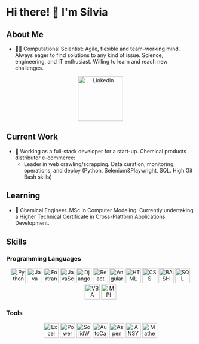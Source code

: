 # Hi there! 👋 I'm Sílvia

## About Me
- 👨‍💻 Computational Scientist: Agile, flexible and team-working mind. Always eager to find solutions to any kind of issue. Science, engineering, and IT enthusiast. Willing to learn and reach new challenges.

<p align="center">
  <a href="https://www.linkedin.com/in/silvia-%C3%A1lvarez-d%C3%ADaz/" target="_blank"><img src="https://img.shields.io/badge/-LinkedIn-blue?style=for-the-badge&logo=linkedin&logoColor=white" alt="LinkedIn" width="120"></a>
</p>

## Current Work
- 💼 Working as a full-stack developer for a start-up. Chemical products distributor e-commerce:
  - Leader in web crawling/scrapping. Data curation, monitoring, operations, and deploy (Python, Selenium\&Playwright, SQL. High Git Bash skills)

## Learning
- 🌱 Chemical Engineer. MSc in Computer Modeling. Currently undertaking a Higher Technical Certificate in Cross-Platform Applications Development.

## Skills

### Programming Languages
<p align="center">
  <img src="https://img.shields.io/badge/-Python-yellow?style=for-the-badge&logo=python" alt="Python" width="40">
  <img src="https://img.shields.io/badge/-Java-red?style=for-the-badge&logo=java" alt="Java" width="40">
  <img src="https://img.shields.io/badge/-Fortran-blue?style=for-the-badge&logo=fortran" alt="Fortran" width="40">
  <img src="https://img.shields.io/badge/-JS/TS-green?style=for-the-badge&logo=javascript" alt="JavaScript/TypeScript" width="40">
  <img src="https://img.shields.io/badge/-Django-darkgreen?style=for-the-badge&logo=django" alt="Django" width="40">
  <img src="https://img.shields.io/badge/-React-blue?style=for-the-badge&logo=react" alt="React" width="40">
  <img src="https://img.shields.io/badge/-Angular-red?style=for-the-badge&logo=angular" alt="Angular" width="40">
  <img src="https://img.shields.io/badge/-HTML-orange?style=for-the-badge&logo=html5" alt="HTML" width="40">
  <img src="https://img.shields.io/badge/-CSS-blueviolet?style=for-the-badge&logo=css3" alt="CSS" width="40">
  <img src="https://img.shields.io/badge/-BASH-lightgrey?style=for-the-badge&logo=gnu-bash" alt="BASH" width="40">
  <img src="https://img.shields.io/badge/-SQL-darkorange?style=for-the-badge&logo=mysql" alt="SQL" width="40">
  <img src="https://img.shields.io/badge/-VBA-yellow?style=for-the-badge&logo=microsoft-excel" alt="VBA" width="40">
  <img src="https://img.shields.io/badge/-MPI-darkblue?style=for-the-badge&logo=mpi" alt="MPI" width="40">
</p>

### Tools
<p align="center">
  <img src="https://img.shields.io/badge/-Excel-green?style=flat-square&logo=microsoft-excel" alt="Excel" width="40">
  <img src="https://img.shields.io/badge/-Power%20Apps-blue?style=flat-square&logo=microsoft-powerpoint" alt="Power Apps" width="40">
  <img src="https://img.shields.io/badge/-SolidWorks-red?style=flat-square&logo=solidworks" alt="SolidWorks" width="40">
  <img src="https://img.shields.io/badge/-AutoCad-lightblue?style=flat-square&logo=autodesk" alt="AutoCad" width="40">
  <img src="https://img.shields.io/badge/-Aspen-lightgreen?style=flat-square&logo=aspen" alt="Aspen" width="40">
  <img src="https://img.shields.io/badge/-ANSYS-darkred?style=flat-square&logo=ansys" alt="ANSYS" width="40">
  <img src="https://img.shields.io/badge/-Mathematica-purple?style=flat-square&logo=wolfram" alt="Mathematica" width="40">
  <img src="https://img.shields.io/badge/-Matlab-yellowgreen?style=flat-square&logo=mathworks" alt="
